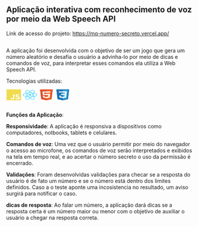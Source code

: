 ## Aplicação interativa com reconhecimento de voz por meio da Web Speech API

Link de acesso do projeto: https://mq-numero-secreto.vercel.app/

##

A aplicação foi desenvolvida com o objetivo de ser um jogo que gera um número aleatório e desafia o usuário a advinha-lo por meio de dicas e comandos de voz, para interpretar esses comandos ela utiliza a Web Speech API.

Tecnologias utilizadas:

<div style="display: inline_block">
  <img align="center" alt="Quevedo-Js" height="30" width="40" src="https://raw.githubusercontent.com/devicons/devicon/master/icons/javascript/javascript-plain.svg">
  <img align="center" alt="Quevedo-React" height="30" width="40" src="https://raw.githubusercontent.com/devicons/devicon/master/icons/react/react-original.svg">
  <img align="center" alt="Quevedo-HTML" height="30" width="40" src="https://raw.githubusercontent.com/devicons/devicon/master/icons/html5/html5-original.svg">
  <img align="center" alt="Quevedo-CSS" height="30" width="40" src="https://raw.githubusercontent.com/devicons/devicon/master/icons/css3/css3-original.svg">
</div>

##

**Funções da Aplicação**:

**Responsividade**: A aplicação é responsiva a dispositivos como computadores, notbooks, tablets e celulares.

**Comandos de voz**: Uma vez que o usuário permitir por meio do navegador o acesso ao microfone, os comandos de voz serão interpretados e exibidos na tela em tempo real, e ao acertar o número secreto o uso da permissão é encerrado.

**Validações**: Foram desenvolvidas validações para checar se a resposta do usuário é de fato um número e se o número está dentro dos limites definidos. Caso a o teste aponte uma incosistencia no resultado, um aviso surgirá para notificar o caso.

**dicas de resposta**: Ao falar um número, a aplicação dará dicas se a resposta certa é um número maior ou menor com o objetivo de auxiliar o usuário a chegar na resposta correta.
